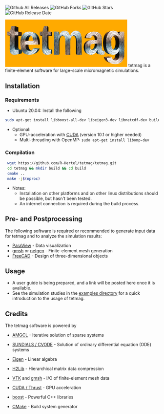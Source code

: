 ![Github All Releases](https://img.shields.io/github/downloads/R-Hertel/tetmag/total?style=plastic)
![GitHub Forks](https://img.shields.io/github/forks/R-Hertel/tetmag?style=plastic)
![GitHub Stars](https://img.shields.io/github/stars/R-Hertel/tetmag?style=plastic)
![GitHub Release Date](https://img.shields.io/github/release-date/R-Hertel/tetmag?style=plastic)


 <img src="https://github.com/R-Hertel/tetmag/blob/main/resources/tetmagLogo_v5.png" width="400" >
tetmag is a finite-element software for large-scale micromagnetic simulations.
<!--- ![tetmag logo](https://github.com/R-Hertel/tetmag/blob/main/resources/tetmagLogo_v1.png) --->

       

## Installation

### Requirements

- Ubuntu 20.04: 
  Install the following


````bash 
sudo apt-get install libboost-all-dev libeigen3-dev libnetcdf-dev build-essential cmake 
```` 

- Optional:
  - GPU-acceleration with [CUDA](https://developer.nvidia.com/cuda-downloads)  (version 10.1 or higher needed)
  - Multi-threading with OpenMP: 
    ```` sudo apt-get install libomp-dev ````
 



### Compilation

````bash 
 wget https://github.com/R-Hertel/tetmag/tetmag.git 
 cd tetmag && mkdir build && cd build 
 cmake ..
 make -j$(nproc)
````

- Notes:
    - Installation on other platforms and on other linux distributions should be possible, but hasn't been tested. 
    - An internet connection is required during the build process.

## Pre- and Postprocessing

The following software is required or recommended to generate input data for tetmag and to analyze the simulation results:

- [ParaView](https://www.paraview.org) - Data visualization 
- [gmsh](https://gmsh.info) or [netgen](https://ngsolve.org) - Finite-element mesh generation
- [FreeCAD](https://www.freecadweb.org) - Design of three-dimensional objects

## Usage
 - A user guide is being prepared, and a link will be posted here once it is available. 
 - See the simulation studies in the [examples directory](https://github.com/R-Hertel/tetmag/tree/main/resources) for a quick introduction to the usage of tetmag.


## Credits
The tetmag software is powered by
- [AMGCL](https://github.com/ddemidov/amgcl) - Iterative solution of sparse systems
- [SUNDIALS / CVODE](https://github.com/LLNL/sundials) - Solution of ordinary differential equation (ODE) systems
- [Eigen](https://gitlab.com/libeigen/eigen) - Linear algebra
- [H2Lib](https://github.com/H2Lib) - Hierarchical matrix data compression
- [VTK](https://github.com/Kitware/VTK) and [gmsh](https://gitlab.onelab.info/gmsh/gmsh) - I/O of finite-element mesh data

- [CUDA / Thrust](https://developer.nvidia.com/cuda-downloads) - GPU acceleration
- [boost](https://github.com/boostorg) - Powerful C++ libraries 
- [CMake](https://github.com/Kitware/CMake) - Build system generator

